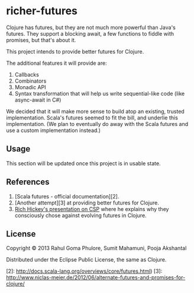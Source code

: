 # richer-futures

Clojure has futures, but they are not much more powerful than Java's futures. They support a blocking await, a few functions to fiddle with promises, but that's about it.

This project intends to provide better futures for Clojure.

The additional features it will provide are:

1. Callbacks
2. Combinators
3. Monadic API
4. Syntax transformation that will help us write sequential-like code (like async-await in C#)

We decided that it will make more sense to build atop an existing, trusted implementation. Scala's futures seemed to fit the bill, and underlie this implementation. (We plan to eventually do away with the Scala futures and use a custom implementation instead.)

## Usage

This section will be updated once this project is in usable state.

## References

1. [Scala futures - official documentation][2].
2. [Another attempt][3] at providing better futures for Clojure.
3. [Rich Hickey's presentation on CSP][1] where he explains why they consciously chose against evolving futures in Clojure.

## License

Copyright © 2013 Rahul Goma Phulore, Sumit Mahamuni, Pooja Akshantal

Distributed under the Eclipse Public License, the same as Clojure.



[1]: http://www.infoq.com/presentations/clojure-core-async
[2]: http://docs.scala-lang.org/overviews/core/futures.html)
[3]: http://www.niclas-meier.de/2012/06/alternate-futures-and-promises-for-clojure/